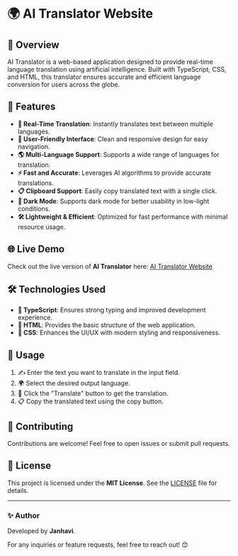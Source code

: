 # 🌍 AI Translator Website

## 📌 Overview
AI Translator is a web-based application designed to provide real-time language translation using artificial intelligence. Built with TypeScript, CSS, and HTML, this translator ensures accurate and efficient language conversion for users across the globe.

## 🚀 Features
- **📝 Real-Time Translation**: Instantly translates text between multiple languages.
- **🎨 User-Friendly Interface**: Clean and responsive design for easy navigation.
- **🌎 Multi-Language Support**: Supports a wide range of languages for translation.
- **⚡ Fast and Accurate**: Leverages AI algorithms to provide accurate translations.
- **📋 Clipboard Support**: Easily copy translated text with a single click.
- **🌙 Dark Mode**: Supports dark mode for better usability in low-light conditions.
- **🛠️ Lightweight & Efficient**: Optimized for fast performance with minimal resource usage.

## 🌐 Live Demo
Check out the live version of **AI Translator** here: [AI Translator Website](https://translator-beta-six.vercel.app/)

## 🛠️ Technologies Used
- **🦾 TypeScript**: Ensures strong typing and improved development experience.
- **📜 HTML**: Provides the basic structure of the web application.
- **🎨 CSS**: Enhances the UI/UX with modern styling and responsiveness.

## 📖 Usage
1. ✍️ Enter the text you want to translate in the input field.
2. 🌍 Select the desired output language.
3. 🔄 Click the "Translate" button to get the translation.
4. 📋 Copy the translated text using the copy button.

## 🤝 Contributing
Contributions are welcome! Feel free to open issues or submit pull requests.

## 📜 License
This project is licensed under the **MIT License**. See the [LICENSE](LICENSE) file for details.

---

### ✨ Author
Developed by **Janhavi**.

For any inquiries or feature requests, feel free to reach out! 😊





